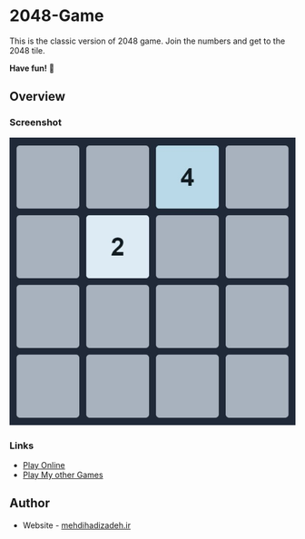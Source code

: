 # 2048-Game
This is the classic version of 2048 game. Join the numbers and get to the 2048 tile.

**Have fun!** 🚀

## Overview

### Screenshot

![](assets/img/2048-logo.jpg)

### Links

- [Play Online](https://mehdihadizadeh.github.io/2048-Game/)
- [Play My other Games](https://mehdihadizadeh.ir/#games)


## Author

- Website - [mehdihadizadeh.ir](https://mehdihadizadeh.ir/)


